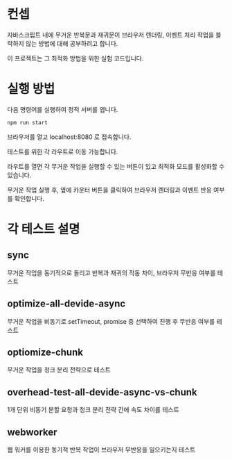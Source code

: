 # 컨셉

자바스크립트 내에 무거운 반복문과 재귀문이 브라우저 렌더링, 이벤트 처리 작업을 블락하지 않는 방법에 대해 공부하려고 합니다.

이 프로젝트는 그 최적화 방법을 위한 실험 코드입니다.

# 실행 방법

다음 명령어를 실행하여 정적 서버를 엽니다.

```bash
npm run start
```

브라우저를 열고 localhost:8080 로 접속합니다.

테스트를 위한 각 라우트로 이동 가능합니다.

라우트를 열면 각 무거운 작업을 실행할 수 있는 버튼이 있고 최적화 모드를 활성화할 수 있습니다.

무거운 작업 실행 후, 옆에 카운터 버튼을 클릭하여 브라우저 렌더링과 이벤트 반응 여부를 확인합니다.

# 각 테스트 설명

## sync

무거운 작업을 동기적으로 돌리고 반복과 재귀의 작동 차이, 브라우저 무반응 여부를 테스트

## optimize-all-devide-async

무거운 작업을 비동기로 setTimeout, promise 중 선택하여 진행 후 무반응 여부를 테스트

## optiomize-chunk

무거운 작업을 청크 분리 전략으로 테스트

## overhead-test-all-devide-async-vs-chunk

1개 단위 비동기 분할 요청과 청크 분리 전략 간에 속도 차이를 테스트

## webworker

웹 워커를 이용한 동기적 반복 작업이 브라우저 무반응을 일으키는지 테스트
